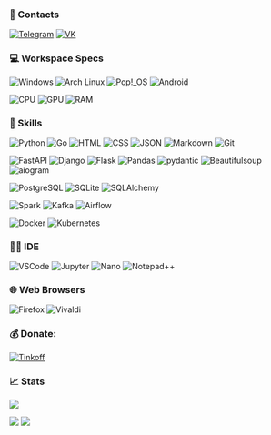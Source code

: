 ### 📝 Contacts

[![Telegram](https://img.shields.io/badge/Telegram-2CA5E0?style=for-the-badge&logo=telegram&logoColor=white)](https://t.me/Sergo1217)
[![VK](https://img.shields.io/badge/вконтакте-%232E87FB.svg?&style=for-the-badge&logo=vk&logoColor=white)](https://vk.com/Sergo1217)
![]()

### 💻 Workspace Specs

![Windows](https://img.shields.io/badge/Windows-0078D6?style=for-the-badge&logo=windows&logoColor=white)
![Arch Linux](https://img.shields.io/badge/Arch_Linux-1793D1?style=for-the-badge&logo=arch-linux&logoColor=white)
![Pop!_OS](https://img.shields.io/badge/Pop!_OS-48B9C7?style=for-the-badge&logo=popos&logoColor=white)
![Android](https://img.shields.io/badge/Android-3DDC84?style=for-the-badge&logo=android&logoColor=white)

![CPU](https://img.shields.io/badge/AMD-Ryzen_5_3600X-ED1C24?style=for-the-badge&logo=amd&logoColor=white)
![GPU](https://img.shields.io/badge/AMD-Radeon_RX_7800_XT-ED1C24?style=for-the-badge&logo=amd&logoColor=white)
![RAM](https://img.shields.io/badge/RAM-16GB-0088FF?style=for-the-badge)
![]()

### 🚀 Skills
<!-- ![My Skills](https://skillicons.dev/icons?i=python,go,html,css,json,markdown,git,fastapi,django,flask,pandas,pydantic,beautifulsoup,aiogram,postgresql,sqlite,sqlalchemy,spark,kafka,airflow,docker,k8s) -->
![Python](https://img.shields.io/badge/Python-3776AB?style=for-the-badge&logo=python&logoColor=white)
![Go](https://img.shields.io/badge/Go-00ADD8?style=for-the-badge&logo=go&logoColor=white)
![HTML](https://img.shields.io/badge/HTML-239120?style=for-the-badge&logo=html5&logoColor=white)
![CSS](https://img.shields.io/badge/CSS-1572B6?style=for-the-badge&logo=css3&logoColor=white)
![JSON](https://img.shields.io/badge/JSON-252525?style=for-the-badge&logo=JSON&logoColor=white)
![Markdown](https://img.shields.io/badge/Markdown-080808?style=for-the-badge&logo=markdown&logoColor=white)
![Git](https://img.shields.io/badge/GIT-E44C30?style=for-the-badge&logo=git&logoColor=white)

![FastAPI](https://img.shields.io/badge/FastAPI-009688?style=for-the-badge&logo=FastAPI&logoColor=white)
![Django](https://img.shields.io/badge/Django-092E20?style=for-the-badge&logo=django&logoColor=white)
![Flask](https://img.shields.io/badge/Flask-3BA9BF?style=for-the-badge&logo=flask&logoColor=white)
![Pandas](https://img.shields.io/badge/Pandas-150458?style=for-the-badge&logo=pandas&logoColor=white)
![pydantic](https://img.shields.io/badge/pydantic-4285F4?style=for-the-badge&logo=pydantic&logoColor=white)
![Beautifulsoup](https://img.shields.io/badge/Beautifulsoup-3776AB?style=for-the-badge&logo=python&logoColor=white)
![aiogram](https://img.shields.io/badge/aiogram-009CFB?style=for-the-badge&logo=python&logoColor=white)

![PostgreSQL](https://img.shields.io/badge/PostgreSQL-316192?style=for-the-badge&logo=postgresql&logoColor=white)
![SQLite](https://img.shields.io/badge/SQLite-07405E?style=for-the-badge&logo=sqlite&logoColor=white)
![SQLAlchemy](https://img.shields.io/badge/SQLAlchemy-0088FF?style=for-the-badge&logo=python&logoColor=white)

![Spark](https://img.shields.io/badge/Spark-E25A1C?style=for-the-badge&logo=apachespark&logoColor=white)
![Kafka](https://img.shields.io/badge/Kafka-231F20?style=for-the-badge&logo=apachekafka&logoColor=white)
![Airflow](https://img.shields.io/badge/Airflow-017CEE?style=for-the-badge&logo=apacheairflow&logoColor=white)

![Docker](https://img.shields.io/badge/Docker-2496ED?style=for-the-badge&logo=docker&logoColor=white)
![Kubernetes](https://img.shields.io/badge/Kubernetes-326CE5?style=for-the-badge&logo=kubernetes&logoColor=white)
![]()

### 👩‍💻 IDE

![VSCode](https://img.shields.io/badge/Visual_Studio_Code-0078D4?style=for-the-badge&logo=visual%20studio%20code&logoColor=white)
![Jupyter](https://img.shields.io/badge/Jupyter-F37626?style=for-the-badge&logo=jupyter&logoColor=white)
![Nano](https://img.shields.io/badge/Nano-0098E6?style=for-the-badge&logo=nano&logoColor=white)
![Notepad++](https://img.shields.io/badge/Notepad++-90E20E?style=for-the-badge&logo=notepad%2B%2B&logoColor=black)

### 🌐 Web Browsers

![Firefox](https://img.shields.io/badge/Firefox-FF7139?style=for-the-badge&logo=Firefox-Browser&logoColor=white)
![Vivaldi](https://img.shields.io/badge/Vivaldi-EF3939?style=for-the-badge&logo=Vivaldi&logoColor=white)
![]()

### 💰 Donate:

[![Tinkoff](https://img.shields.io/badge/Tinkoff-FDFD00?style=for-the-badge&logo=Tinkoff&logoColor=white)](https://www.tinkoff.ru/rm/kostikov.sergey1/6yGWD55699)
![]()

### 📈 Stats
![](https://komarev.com/ghpvc/?username=sergo1217&style=for-the-badge)

![](http://github-profile-summary-cards.vercel.app/api/cards/repos-per-language?username=Sergo1217&theme=github_dark)
![](http://github-profile-summary-cards.vercel.app/api/cards/stats?username=Sergo1217&theme=github_dark)
![]()
